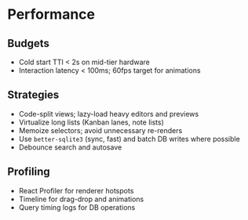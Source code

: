 # Performance

## Budgets
- Cold start TTI < 2s on mid-tier hardware
- Interaction latency < 100ms; 60fps target for animations

## Strategies
- Code-split views; lazy-load heavy editors and previews
- Virtualize long lists (Kanban lanes, note lists)
- Memoize selectors; avoid unnecessary re-renders
- Use `better-sqlite3` (sync, fast) and batch DB writes where possible
- Debounce search and autosave

## Profiling
- React Profiler for renderer hotspots
- Timeline for drag-drop and animations
- Query timing logs for DB operations

